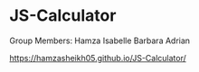 # JS-Calculator

Group Members:
Hamza
Isabelle
Barbara
Adrian

https://hamzasheikh05.github.io/JS-Calculator/
